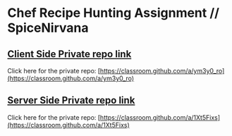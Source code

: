 # Chef Recipe Hunting Assignment // SpiceNirvana

## [Client Side Private repo link](https://classroom.github.com/a/ym3y0_ro)
Click here for the private repo: [https://classroom.github.com/a/ym3y0_ro](https://classroom.github.com/a/ym3y0_ro)



## [Server Side Private repo link](https://classroom.github.com/a/1Xt5Fixs)
Click here for the private repo: [https://classroom.github.com/a/1Xt5Fixs](https://classroom.github.com/a/1Xt5Fixs)
